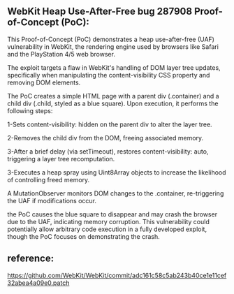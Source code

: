 ## WebKit Heap Use-After-Free bug 287908 Proof-of-Concept (PoC):

This Proof-of-Concept (PoC) demonstrates a heap use-after-free (UAF) vulnerability in WebKit, the rendering engine used by browsers like Safari and the PlayStation 4/5 web browser.

 The exploit targets a flaw in WebKit's handling of DOM layer tree updates, specifically when manipulating the content-visibility CSS property and removing DOM elements.

The PoC creates a simple HTML page with a parent div (.container) and a child div (.child, styled as a blue square). Upon execution, it performs the following steps:

1-Sets content-visibility: hidden on the parent div to alter the layer tree.

2-Removes the child div from the DOM, freeing associated memory.

3-After a brief delay (via setTimeout), restores content-visibility: auto, triggering a layer tree recomputation.

3-Executes a heap spray using Uint8Array objects to increase the likelihood of controlling freed memory.

A MutationObserver monitors DOM changes to the .container, re-triggering the UAF if modifications occur.

the PoC causes the blue square to disappear and may crash the browser due to the UAF, indicating memory corruption. This vulnerability could potentially allow arbitrary code execution in a fully developed exploit, though the PoC focuses on demonstrating the crash.


## reference:
https://github.com/WebKit/WebKit/commit/adc161c58c5ab243b40ce1e11cef32abea4a09e0.patch